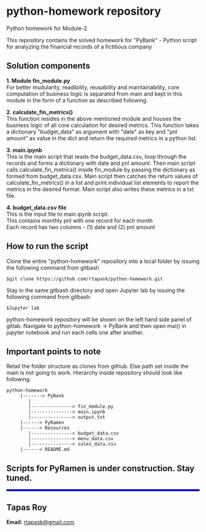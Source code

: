 # python-homework repository
Python homework for Module-2

This repository contains the solved homework for "PyBank" - Python script for analyzing the financial records of a fictitious company 

## Solution components
**1. Module fin_module.py** <br>
For better mudularity, readibility, reusability and maintainability, core computation of business logic is separated from main and kept in this module in the form of a function as described following.

**2. calculate_fin_metrics()** <br>
This function resides in the above mentioned module and houses the business logic of all core calculation for desired metrics.
This function takes a dictionary "budget_data" as argument with "date" as key and "pnl amount" as value in the dict and 
return the required metrics in a python list.

**3. main.ipynb** <br>
This is the main script that reads the budget_data.csv, loop through the records and forms a dictionary with date and pnl amount. 
Then main script calls calculate_fin_metrics() inside fin_module by passing the dictionary as formed from budget_data.csv.
Main script then catches the return values of calculate_fin_metrics() in a list and print individual list elements to report the metrics in the desired format.
Main script also writes these metrics in a txt file.

**4. budget_data.csv file** <br>
This is the input file to main.ipynb script. <br>
This contains monthly pnl with one record for each month <br>
Each record has two columns - (1) date and  (2) pnl amount 

## How to run the script <br>
Clone the entire "python-homework" repository into a local folder by issuing the following command from gitbash <br>
```
$git clone https://github.com/rtapask/python-homework.git
```
Stay in the same gitbash directory and open Jupyter lab by issuing the following command from gitbash: <br>
```
$Jupyter lab
```

python-homework repository will be shown on the left hand side panel of gitlab. Navigate to python-homework -> PyBank and then open mai() in jupyter notebook and run each cells one after another.

## Important points to note <br>
Retail the folder structure as clones from github. Else path set inside the main is not going to work. 
Hierarchy inside repository should look like following:
```
python-homework 
     |-------> PyBank 
        | 
        |---------------> fin_module.py 
        |---------------> main.ipynb 
        |---------------> output.txt 
     |------> PyRamen 
     |------> Resources 
        |---------------> budget_data.csv 
        |---------------> menu_data.csv 
        |---------------> sales_data.csv 
     |------> README.md 
```

## Scripts for PyRamen is under construction. Stay tuned. 



<hr style="border:2px solid blue"> </hr>

## Tapas Roy

**Email:** rtapask@gmail.com